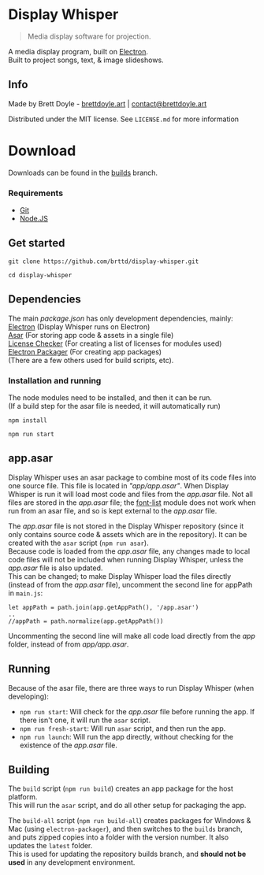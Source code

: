 # Display Whisper
> Media display software for projection.

A media display program, built on [Electron](https://electronjs.org/).  
Built to project songs, text, & image slideshows.

## Info

Made by Brett Doyle - [brettdoyle.art](https://brettdoyle.art) | [contact@brettdoyle.art](mailto:contact@brettdoyle.art?subject=Display%20Whisper)

Distributed under the MIT license. See ``LICENSE.md`` for more information

# Download
Downloads can be found in the [builds](https://github.com/brttd/display-whisper/tree/builds/latest) branch.


### Requirements
* [Git](https://git-scm.com/)
* [Node.JS](https://nodejs.org/en/)

## Get started
```
git clone https://github.com/brttd/display-whisper.git

cd display-whisper
```

## Dependencies
The main *package.json* has only development dependencies, mainly:  
[Electron](https://github.com/electron/electron) (Display Whisper runs on Electron)  
[Asar](https://github.com/electron/asar) (For storing app code & assets in a single file)  
[License Checker](https://github.com/davglass/license-checker) (For creating a list of licenses for modules used)  
[Electron Packager](https://github.com/electron-userland/electron-packager) (For creating app packages)  
(There are a few others used for build scripts, etc).  

### Installation and running
The node modules need to be installed, and then it can be run.  
(If a build step for the asar file is needed, it will automatically run)
```
npm install

npm run start
```

## app.asar
Display Whisper uses an asar package to combine most of its code files into one source file. This file is located in *"app/app.asar"*.
When Display Whisper is run it will load most code and files from the *app.asar* file.
Not all files are stored in the *app.asar* file; the [font-list](https://github.com/oldj/node-font-list) module does not work when run from an asar file, and so is kept external to the *app.asar* file.  

The *app.asar* file is not stored in the Display Whisper repository (since it only contains source code & assets which are in the repository). It can be created with the `asar` script (```npm run asar```).  
Because code is loaded from the *app.asar* file, any changes made to local code files will not be included when running Display Whisper, unless the *app.asar* file is also updated.  
This can be changed; to make Display Whisper load the files directly (instead of from the *app.asar* file), uncomment the second line for appPath in `main.js`:
```
let appPath = path.join(app.getAppPath(), '/app.asar')
..
//appPath = path.normalize(app.getAppPath())
```
Uncommenting the second line will make all code load directly from the *app* folder, instead of from *app/app.asar*.

## Running
Because of the asar file, there are three ways to run Display Whisper (when developing):

* ```npm run start```: Will check for the *app.asar* file before running the app. If there isn't one, it will run the ```asar``` script.
* ```npm run fresh-start```: Will run `asar` script, and then run the app.
* ```npm run launch```: Will run the app directly, without checking for the existence of the *app.asar* file.

## Building

The `build` script (```npm run build```) creates an app package for the host platform.  
This will run the `asar` script, and do all other setup for packaging the app.  

The `build-all` script (```npm run build-all```) creates packages for Windows & Mac (using `electron-packager`), and then switches to the `builds` branch, and puts zipped copies into a folder with the version number. It also updates the `latest` folder.   
This is used for updating the repository builds branch, and **should not be used** in any development environment.